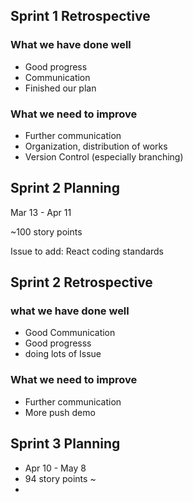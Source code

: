 ## Sprint 1 Retrospective

### What we have done well

- Good progress
- Communication
- Finished our plan

### What we need to improve

- Further communication
- Organization, distribution of works
- Version Control (especially branching)

## Sprint 2 Planning

Mar 13 - Apr 11

~100 story points

Issue to add: React coding standards

## Sprint 2 Retrospective

### what we have done well

- Good Communication
- Good progresss
- doing lots of Issue

### What we need to improve

- Further communication
- More push demo

## Sprint 3 Planning

- Apr 10 - May 8
- 94 story points
~
-
